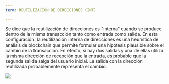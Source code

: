 ```yaml
---
term: REUTILIZACIÓN DE DIRECCIONES (INT)

---
```

Se dice que la reutilización de direcciones es "interna" cuando se produce dentro de la misma transacción tanto como entrada como salida. En esta configuración, la reutilización interna de direcciones es una heurística de análisis de blockchain que permite formular una hipótesis plausible sobre el cambio de la transacción. En efecto, si hay dos salidas y una de ellas utiliza la misma dirección de recepción que la entrada, es probable que la segunda salida salga del usuario inicial. La salida con la dirección reutilizada probablemente representa el cambio.

![](../../dictionnaire/assets/10.webp)